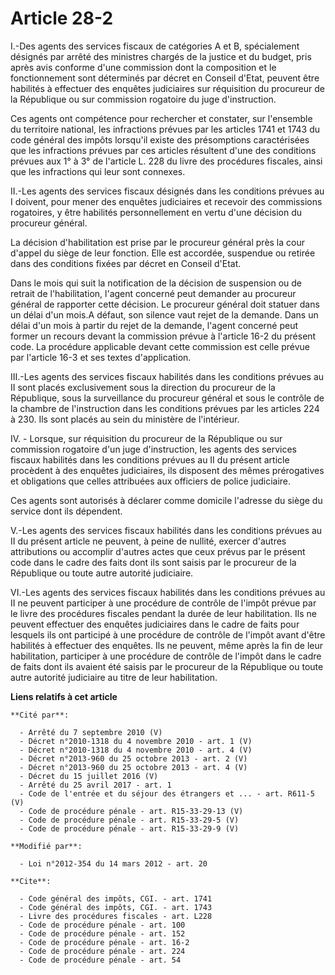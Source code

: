 # Article 28-2

I.-Des agents des services fiscaux de catégories A et B, spécialement désignés par arrêté des ministres chargés de la justice
et du budget, pris après avis conforme d'une commission dont la composition et le fonctionnement sont déterminés par décret
en Conseil d'Etat, peuvent être habilités à effectuer des enquêtes judiciaires sur réquisition du procureur de la République
ou sur commission rogatoire du juge d'instruction. 

Ces agents ont compétence pour rechercher et constater, sur l'ensemble du territoire national, les infractions prévues par
les articles 1741 et 1743 du code général des impôts lorsqu'il existe des présomptions caractérisées que les infractions
prévues par ces articles résultent d'une des conditions prévues aux 1° à 3° de l'article L. 228 du livre des procédures
fiscales, ainsi que les infractions qui leur sont connexes. 

II.-Les agents des services fiscaux désignés dans les conditions prévues au I doivent, pour mener des enquêtes judiciaires et
recevoir des commissions rogatoires, y être habilités personnellement en vertu d'une décision du procureur général. 

La décision d'habilitation est prise par le procureur général près la cour d'appel du siège de leur fonction. Elle est
accordée, suspendue ou retirée dans des conditions fixées par décret en Conseil d'Etat. 

Dans le mois qui suit la notification de la décision de suspension ou de retrait de l'habilitation, l'agent concerné peut
demander au procureur général de rapporter cette décision. Le procureur général doit statuer dans un délai d'un mois.A
défaut, son silence vaut rejet de la demande. Dans un délai d'un mois à partir du rejet de la demande, l'agent concerné peut
former un recours devant la commission prévue à l'article 16-2 du présent code. La procédure applicable devant cette
commission est celle prévue par l'article 16-3 et ses textes d'application. 

III.-Les agents des services fiscaux habilités dans les conditions prévues au II sont placés exclusivement sous la direction
du procureur de la République, sous la surveillance du procureur général et sous le contrôle de la chambre de l'instruction
dans les conditions prévues par les articles 224 à 230. Ils sont placés au sein du ministère de l'intérieur. 

IV. - Lorsque, sur réquisition du procureur de la République ou sur commission rogatoire d'un juge d'instruction, les agents
des services fiscaux habilités dans les conditions prévues au II du présent article procèdent à des enquêtes judiciaires, ils
disposent des mêmes prérogatives et obligations que celles attribuées aux officiers de police judiciaire.

Ces agents sont autorisés à déclarer comme domicile l'adresse du siège du service dont ils dépendent.

V.-Les agents des services fiscaux habilités dans les conditions prévues au II du présent article ne peuvent, à peine de
nullité, exercer d'autres attributions ou accomplir d'autres actes que ceux prévus par le présent code dans le cadre des
faits dont ils sont saisis par le procureur de la République ou toute autre autorité judiciaire. 

VI.-Les agents des services fiscaux habilités dans les conditions prévues au II ne peuvent participer à une procédure de
contrôle de l'impôt prévue par le livre des procédures fiscales pendant la durée de leur habilitation. Ils ne peuvent
effectuer des enquêtes judiciaires dans le cadre de faits pour lesquels ils ont participé à une procédure de contrôle de
l'impôt avant d'être habilités à effectuer des enquêtes. Ils ne peuvent, même après la fin de leur habilitation, participer à
une procédure de contrôle de l'impôt dans le cadre de faits dont ils avaient été saisis par le procureur de la République ou
toute autre autorité judiciaire au titre de leur habilitation.

**Liens relatifs à cet article**

	**Cité par**:

	  - Arrêté du 7 septembre 2010 (V)
	  - Décret n°2010-1318 du 4 novembre 2010 - art. 1 (V)
	  - Décret n°2010-1318 du 4 novembre 2010 - art. 4 (V)
	  - Décret n°2013-960 du 25 octobre 2013 - art. 2 (V)
	  - Décret n°2013-960 du 25 octobre 2013 - art. 4 (V)
	  - Décret du 15 juillet 2016 (V)
	  - Arrêté du 25 avril 2017 - art. 1
	  - Code de l'entrée et du séjour des étrangers et ... - art. R611-5 (V)
	  - Code de procédure pénale - art. R15-33-29-13 (V)
	  - Code de procédure pénale - art. R15-33-29-5 (V)
	  - Code de procédure pénale - art. R15-33-29-9 (V)

	**Modifié par**:

	  - Loi n°2012-354 du 14 mars 2012 - art. 20

	**Cite**:

	  - Code général des impôts, CGI. - art. 1741
	  - Code général des impôts, CGI. - art. 1743
	  - Livre des procédures fiscales - art. L228
	  - Code de procédure pénale - art. 100
	  - Code de procédure pénale - art. 152
	  - Code de procédure pénale - art. 16-2
	  - Code de procédure pénale - art. 224
	  - Code de procédure pénale - art. 54
